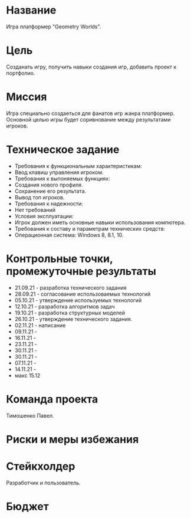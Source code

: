# Название
Игра платформер "Geometry Worlds".
# Цель
Созданать игру, получить навыки создания игр, добавить проект к портфолио.
# Миссия
Игра специально создаеться для фанатов игр жанра платформер. Основной целью игры будет соривнование между результатами игроков. 
# Техническое задание
* Требования к функциональным характеристикам:
* Ввод клавиш управления игроком.
* Требования к выпоняемых функциях:
* Создания нового профиля.
* Сохранение его результата.
* Вывод топ игроков.
* Требования к надежности:
* Нет требований
* Условия эксплуатации:
* Игрок должен иметь основные навыки использования компютера.
* Требования к составу и параметрам технических средств:
* Операционная система: Windows 8, 8.1, 10.
# Контрольные точки, промежуточные результаты 
* 21.09.21 - разработка технического задания
* 28.09.21 - согласование использоваемых технологий
* 05.10.21 - утверждение используемых технологий
* 12.10.21 - разработка алгоритмов задач
* 19.10.21 - разработка структурных моделей 
* 26.10.21 - утверждение технического задания.
* 02.11.21 - написание 
* 09.11.21 - 
* 16.11.21 - 
* 23.11.21 - 
* 30.11.21 - 
* 30.11.21 - 
* 07.11.21 - 
* 14.11.21 - 
* макс 15.12
# Команда проекта
Тимошенко Павел.
# Риски и меры избежания
# Стейкхолдер
Разработчик и пользователь.
# Бюджет

